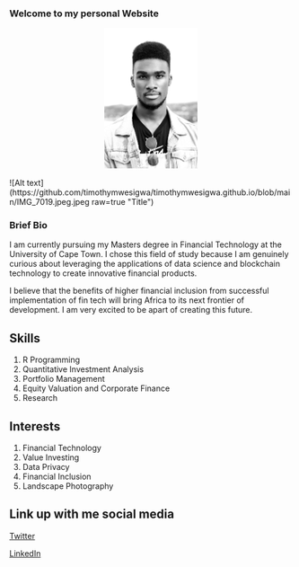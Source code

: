 ### Welcome to my personal Website  
<p align="center" >
    <img width="33%" src="https://github.com/timothymwesigwa/timothymwesigwa.github.io/blob/main/IMG_7019.jpeg.jpeg">  
</p> 
![Alt text](https://github.com/timothymwesigwa/timothymwesigwa.github.io/blob/main/IMG_7019.jpeg.jpeg raw=true "Title")

### Brief Bio
I am currently pursuing my Masters degree in Financial Technology at the University of Cape Town. I chose this field of study because I am genuinely curious about leveraging the applications of data science and blockchain technology to create innovative financial products.

I believe that the benefits of higher financial inclusion from successful implementation of fin tech will bring Africa to its next frontier of development. I am very excited to be apart of creating this future. 

## Skills
1. R Programming 
2. Quantitative Investment Analysis
3. Portfolio Management 
4. Equity Valuation and Corporate Finance 
5. Research 

## Interests
1. Financial Technology
2. Value Investing
3. Data Privacy 
4. Financial Inclusion 
5. Landscape Photography


## Link up with me social media

[Twitter](https://twitter.com/mvesigwa) 

[LinkedIn](https://twitter.com/mvesigwa) 

